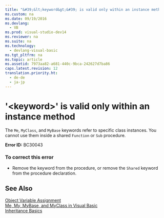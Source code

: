 ```yaml
---
title: "&#39;&lt;keyword&gt;&#39; is valid only within an instance method"
ms.custom: na
ms.date: 09/19/2016
ms.devlang: 
  - VB
ms.prod: visual-studio-dev14
ms.reviewer: na
ms.suite: na
ms.technology: 
  - devlang-visual-basic
ms.tgt_pltfrm: na
ms.topic: article
ms.assetid: 7973aa82-a681-440c-9bca-242627d7ba86
caps.latest.revision: 12
translation.priority.ht: 
  - de-de
  - ja-jp
---
```

# &#39;&lt;keyword&gt;&#39; is valid only within an instance method
The `Me`, `MyClass`, and `MyBase` keywords refer to specific class instances. You cannot use them inside a shared `Function` or `Sub` procedure.  
  
 **Error ID:** BC30043  
  
### To correct this error  
  
-   Remove the keyword from the procedure, or remove the `Shared` keyword from the procedure declaration.  
  
## See Also  
 [Object Variable Assignment](../vs140/Object-Variable-Assignment--Visual-Basic-.md)   
 [Me, My, MyBase, and MyClass in Visual Basic](../vs140/Me--My--MyBase--and-MyClass-in-Visual-Basic.md)   
 [Inheritance Basics](../vs140/Inheritance-Basics--Visual-Basic-.md)